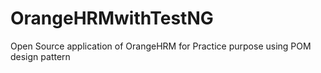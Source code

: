 # OrangeHRMwithTestNG
Open Source application of OrangeHRM for Practice purpose using POM design pattern
